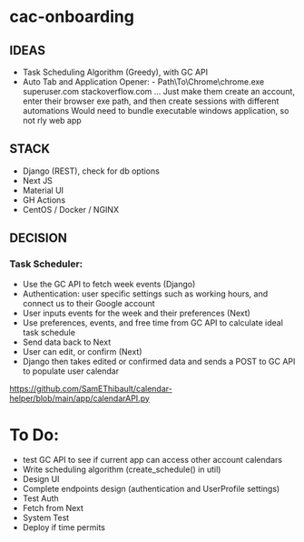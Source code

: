 # cac-onboarding

## IDEAS
- Task Scheduling Algorithm (Greedy), with GC API
- Auto Tab and Application Opener: - Path\To\Chrome\chrome.exe superuser.com stackoverflow.com ...
	Just make them create an account, enter their browser exe path, and then create sessions with different automations
	Would need to bundle executable windows application, so not rly web app

## STACK
- Django (REST), check for db options
- Next JS
- Material UI
- GH Actions
- CentOS / Docker / NGINX

## DECISION
### Task Scheduler:
- Use the GC API to fetch week events (Django)
- Authentication: user specific settings such as working hours, and connect us to their Google account
- User inputs events for the week and their preferences (Next)
- Use preferences, events, and free time from GC API to calculate ideal task schedule
- Send data back to Next
- User can edit, or confirm (Next)
- Django then takes edited or confirmed data and sends a POST to GC API to populate user calendar

https://github.com/SamEThibault/calendar-helper/blob/main/app/calendarAPI.py

# To Do:
- test GC API to see if current app can access other account calendars 
- Write scheduling algorithm (create_schedule() in util)
- Design UI
- Complete endpoints design (authentication and UserProfile settings)
- Test Auth
- Fetch from Next
- System Test
- Deploy if time permits

